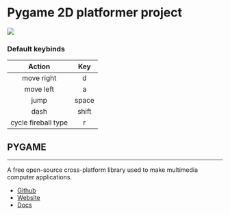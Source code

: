 # Pygame 2D platformer project

![](assets/xenotree_demo.gif)

### Default keybinds
| Action | Key |
:---:|:---:|
| move right | d |
| move left | a |
| jump | space |
| dash | shift |
| cycle fireball type | r |

## PYGAME
---
A free open-source cross-platform library used to make multimedia computer applications.
* [Github](https://github.com/pygame/pygame)
* [Website](https://www.pygame.org/wiki/about)
* [Docs](https://www.pygame.org/docs/)
